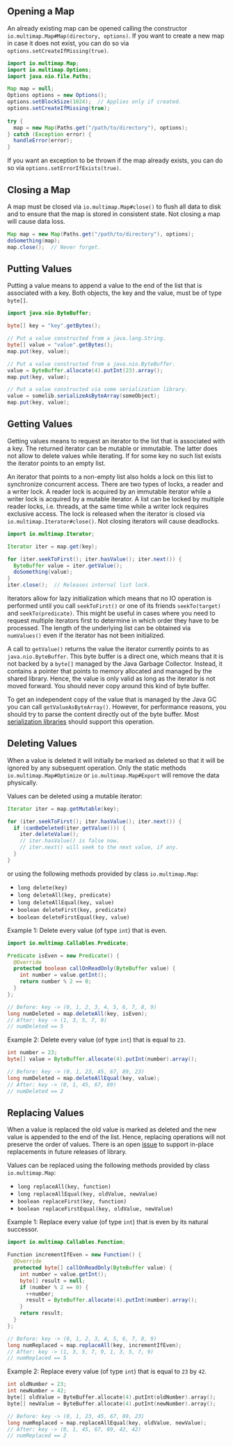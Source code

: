 ## Opening a Map

An already existing map can be opened calling the constructor `io.multimap.Map#Map(directory, options)`. If you want to create a new map in case it does not exist, you can do so via `options.setCreateIfMissing(true)`.

```java
import io.multimap.Map;
import io.multimap.Options;
import java.nio.file.Paths;

Map map = null;
Options options = new Options();
options.setBlockSize(1024);  // Applies only if created.
options.setCreateIfMissing(true);
    
try {
  map = new Map(Paths.get("/path/to/directory"), options);
} catch (Exception error) {
  handleError(error);
}
```

If you want an exception to be thrown if the map already exists, you can do so via `options.setErrorIfExists(true)`.

## Closing a Map

A map must be closed via `io.multimap.Map#close()` to flush all data to disk and to ensure that the map is stored in consistent state. Not closing a map will cause data loss.

```java
Map map = new Map(Paths.get("/path/to/directory"), options);
doSomething(map);
map.close();  // Never forget.
```

## Putting Values

Putting a value means to append a value to the end of the list that is associated with a key. Both objects, the key and the value, must be of type `byte[]`.

```java
import java.nio.ByteBuffer;

byte[] key = "key".getBytes();

// Put a value constructed from a java.lang.String.
byte[] value = "value".getBytes();
map.put(key, value);

// Put a value constructed from a java.nio.ByteBuffer.
value = ByteBuffer.allocate(4).putInt(23).array();
map.put(key, value);

// Put a value constructed via some serialization library.
value = somelib.serializeAsByteArray(someObject);
map.put(key, value);
```

## Getting Values

Getting values means to request an iterator to the list that is associated with a key. The returned iterator can be mutable or immutable. The latter does not allow to delete values while iterating. If for some key no such list exists the iterator points to an empty list.

An iterator that points to a non-empty list also holds a lock on this list to synchronize concurrent access. There are two types of locks, a reader and a writer lock. A reader lock is acquired by an immutable iterator while a writer lock is acquired by a mutable iterator. A list can be locked by multiple reader locks, i.e. threads, at the same time while a writer lock requires exclusive access. The lock is released when the iterator is closed via `io.multimap.Iterator#close()`. Not closing iterators will cause deadlocks.

```java
import io.multimap.Iterator;

Iterator iter = map.get(key);

for (iter.seekToFirst(); iter.hasValue(); iter.next()) {
  ByteBuffer value = iter.getValue();
  doSomething(value);
}
iter.close();  // Releases internal list lock.
```

Iterators allow for lazy initialization which means that no IO operation is performed until you call `seekToFirst()` or one of its friends `seekTo(target)` and `seekTo(predicate)`. This might be useful in cases where you need to request multiple iterators first to determine in which order they have to be processed. The length of the underlying list can be obtained via `numValues()` even if the iterator has not been initialized.

A call to `getValue()` returns the value the iterator currently points to as `java.nio.ByteBuffer`. This byte buffer is a direct one, which means that it is not backed by a `byte[]` managed by the Java Garbage Collector. Instead, it contains a pointer that points to memory allocated and managed by the shared library. Hence, the value is only valid as long as the iterator is not moved forward. You should never copy around this kind of byte buffer.

To get an independent copy of the value that is managed by the Java GC you can call `getValueAsByteArray()`. However, for performance reasons, you should try to parse the content directly out of the byte buffer. Most [serialization libraries](https://en.wikipedia.org/wiki/Comparison_of_data_serialization_formats) should support this operation.

## Deleting Values

When a value is deleted it will initially be marked as deleted so that it will be ignored by any subsequent operation. Only the static methods `io.multimap.Map#Optimize` or `io.multimap.Map#Export` will remove the data physically.

Values can be deleted using a mutable iterator:

```java
Iterator iter = map.getMutable(key);

for (iter.seekToFirst(); iter.hasValue(); iter.next()) {
  if (canBeDeleted(iter.getValue())) {
    iter.deleteValue();
    // iter.hasValue() is false now.
    // iter.next() will seek to the next value, if any.
  }
}
```

or using the following methods provided by class `io.multimap.Map`:

* `long delete(key)`
* `long deleteAll(key, predicate)`
* `long deleteAllEqual(key, value)`
* `boolean deleteFirst(key, predicate)`
* `boolean deleteFirstEqual(key, value)`

Example 1: Delete every value (of type `int`) that is even.

```java
import io.multimap.Callables.Predicate;

Predicate isEven = new Predicate() {
  @Override
  protected boolean callOnReadOnly(ByteBuffer value) {
    int number = value.getInt();
    return number % 2 == 0;
  }
};

// Before: key -> (0, 1, 2, 3, 4, 5, 6, 7, 8, 9)
long numDeleted = map.deleteAll(key, isEven);
// After: key -> (1, 3, 5, 7, 9)
// numDeleted == 5
```

Example 2: Delete every value (of type `int`) that is equal to `23`.

```java
int number = 23;
byte[] value = ByteBuffer.allocate(4).putInt(number).array();

// Before: key -> (0, 1, 23, 45, 67, 89, 23)
long numDeleted = map.deleteAllEqual(key, value);
// After: key -> (0, 1, 45, 67, 89)
// numDeleted == 2
```

## Replacing Values

When a value is replaced the old value is marked as deleted and the new value is appended to the end of the list. Hence, replacing operations will not preserve the order of values. There is an open [issue](https://bitbucket.org/mtrenkmann/multimap/issues/2) to support in-place replacements in future releases of library.

Values can be replaced using the following methods provided by class `io.multimap.Map`:

* `long replaceAll(key, function)`
* `long replaceAllEqual(key, oldValue, newValue)`
* `boolean replaceFirst(key, function)`
* `boolean replaceFirstEqual(key, oldValue, newValue)`

Example 1: Replace every value (of type `int`) that is even by its natural successor.

```java
import io.multimap.Callables.Function;

Function incrementIfEven = new Function() {
  @Override
  protected byte[] callOnReadOnly(ByteBuffer value) {
    int number = value.getInt();
    byte[] result = null;
    if (number % 2 == 0) {
      ++number;
      result = ByteBuffer.allocate(4).putInt(number).array();
    }
    return result;
  }
};

// Before: key -> (0, 1, 2, 3, 4, 5, 6, 7, 8, 9)
long numReplaced = map.replaceAll(key, incrementIfEven);
// After: key -> (1, 3, 5, 7, 9, 1, 3, 5, 7, 9)
// numReplaced == 5
```

Example 2: Replace every value (of type `int`) that is equal to `23` by `42`.

```cpp
int oldNumber = 23;
int newNumber = 42;
byte[] oldValue = ByteBuffer.allocate(4).putInt(oldNumber).array();
byte[] newValue = ByteBuffer.allocate(4).putInt(newNumber).array();

// Before: key -> (0, 1, 23, 45, 67, 89, 23)
long numReplaced = map.replaceAllEqual(key, oldValue, newValue);
// After: key -> (0, 1, 45, 67, 89, 42, 42)
// numReplaced == 2
```

